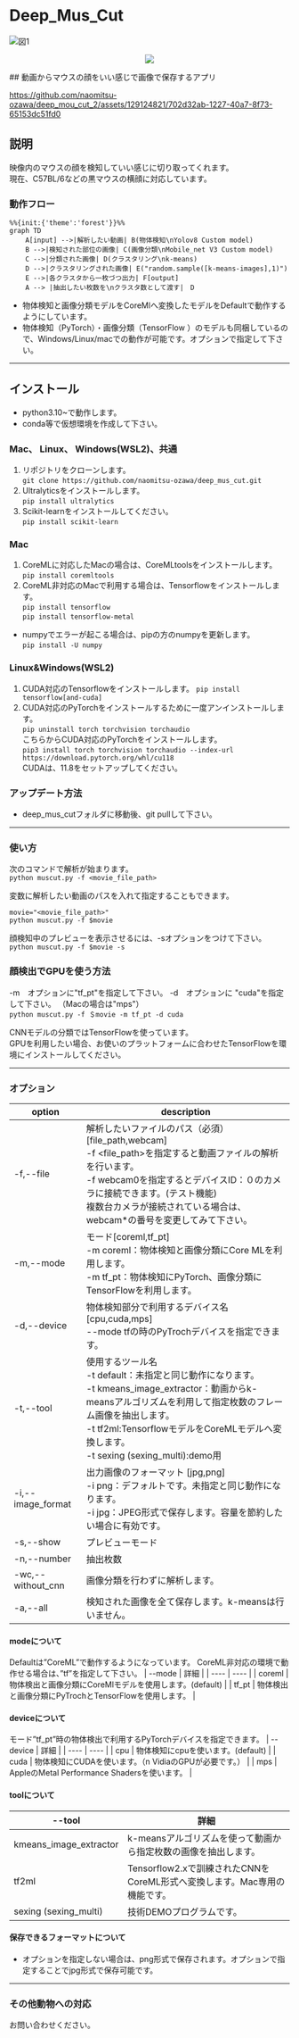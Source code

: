# Deep_Mus_Cut
![図1](https://github.com/naomitsu-ozawa/deep_mus_cut/assets/129124821/fae5e681-81a6-409b-923f-0e8e8291d247)

<p align="center">
  <img src="https://github.com/naomitsu-ozawa/deep_mus_cut/assets/129124821/fae5e681-81a6-409b-923f-0e8e8291d247" />
</p>
## 動画からマウスの顔をいい感じで画像で保存するアプリ  

https://github.com/naomitsu-ozawa/deep_mou_cut_2/assets/129124821/702d32ab-1227-40a7-8f73-65153dc51fd0

## 説明
映像内のマウスの顔を検知していい感じに切り取ってくれます。  
現在、C57BL/6などの黒マウスの横顔に対応しています。  
  
### 動作フロー
```mermaid
%%{init:{'theme':'forest'}}%%
graph TD
    A[input] -->|解析したい動画| B(物体検知\nYolov8 Custom model)
    B -->|検知された部位の画像| C(画像分類\nMobile_net V3 Custom model)
    C -->|分類された画像| D(クラスタリング\nk-means)
    D -->|クラスタリングされた画像| E("random.sample([k-means-images],1)")
    E -->|各クラスタから一枚づつ出力| F[output]
    A --> |抽出したい枚数を\nクラスタ数として渡す|　D
```
- 物体検知と画像分類モデルをCoreMlへ変換したモデルをDefaultで動作するようにしています。
- 物体検知（PyTorch）・画像分類（TensorFlow ）のモデルも同梱しているので、Windows/Linux/macでの動作が可能です。オプションで指定して下さい。
---

## インストール
- python3.10~で動作します。
- conda等で仮想環境を作成して下さい。
### Mac、 Linux、 Windows(WSL2)、共通
1. リポジトリをクローンします。  
   ```git clone https://github.com/naomitsu-ozawa/deep_mus_cut.git```
2. Ultralyticsをインストールします。  
   ```pip install ultralytics```
3. Scikit-learnをインストールしてください。  
```pip install scikit-learn```  
  
### Mac
1. CoreMLに対応したMacの場合は、CoreMLtoolsをインストールします。  
   ```pip install coremltools```  
2. CoreML非対応のMacで利用する場合は、Tensorflowをインストールします。  
  ```pip install tensorflow```    
  ```pip install tensorflow-metal```    
- numpyでエラーが起こる場合は、pipの方のnumpyを更新します。  
  ```pip install -U numpy```  
  
### Linux&Windows(WSL2)
1. CUDA対応のTensorflowをインストールします。
   ```pip install tensorflow[and-cuda]```
2. CUDA対応のPyTorchをインストールするために一度アンインストールします。  
   ```pip uninstall torch torchvision torchaudio```  
   こちらからCUDA対応のPyTorchをインストールします。  
   ```pip3 install torch torchvision torchaudio --index-url https://download.pytorch.org/whl/cu118```  
   CUDAは、11.8をセットアップしてください。  

### アップデート方法 
- deep_mus_cutフォルダに移動後、git pullして下さい。
---
### 使い方
  
次のコマンドで解析が始まります。  
```python muscut.py -f <movie_file_path>```  
  
変数に解析したい動画のパスを入れて指定することもできます。  
```
movie="<movie_file_path>"  
python muscut.py -f $movie
```    
  
顔検知中のプレビューを表示させるには、-sオプションをつけて下さい。  
```python muscut.py -f $movie -s```  


### 顔検出でGPUを使う方法
-m　オプションに"tf_pt"を指定して下さい。
-d　オプションに "cuda"を指定して下さい。 
（Macの場合は"mps"）  
```python muscut.py -f ＄movie -m tf_pt -d cuda```  
  
CNNモデルの分類ではTensorFlowを使っています。  
GPUを利用したい場合、お使いのプラットフォームに合わせたTensorFlowを環境にインストールしてください。  
  
  
---
### オプション
| option | description |  
| ---- | ---- |
| -f,--file | 解析したいファイルのパス（必須）[file_path,webcam]<br>-f <file_path>を指定すると動画ファイルの解析を行います。<br>-f webcam0を指定するとデバイスID：０のカメラに接続できます。(テスト機能)<br>複数台カメラが接続されている場合は、webcam*の番号を変更してみて下さい。 |
| -m,--mode | モード[coreml,tf_pt]<br>-m coreml：物体検知と画像分類にCore MLを利用します。<br>-m tf_pt：物体検知にPyTorch、画像分類にTensorFlowを利用します。 |
| -d,--device | 物体検知部分で利用するデバイス名 [cpu,cuda,mps]<br>--mode tfの時のPyTrochデバイスを指定できます。|
| -t,--tool | 使用するツール名 <br>-t default：未指定と同じ動作になります。<br>-t kmeans_image_extractor：動画からk-meansアルゴリズムを利用して指定枚数のフレーム画像を抽出します。<br>-t tf2ml:TensorflowモデルをCoreMLモデルへ変換します。<br>-t sexing (sexing_multi):demo用<br> |
| -i,--image_format | 出力画像のフォーマット [jpg,png]<br>-i png：デフォルトです。未指定と同じ動作になります。<br>-i jpg：JPEG形式で保存します。容量を節約したい場合に有効です。 |
| -s,--show | プレビューモード |
| -n,--number | 抽出枚数 |
| -wc,--without_cnn | 画像分類を行わずに解析します。 |
| -a,--all | 検知された画像を全て保存します。k-meansは行いません。 |
  
#### modeについて
Defaultは”CoreML”で動作するようになっています。 CoreML非対応の環境で動作せる場合は、”tf”を指定して下さい。
| --mode | 詳細 |
| ---- | ---- |
| coreml | 物体検出と画像分類にCoreMlモデルを使用します。(default) |
| tf_pt | 物体検出と画像分類にPyTrochとTensorFlowを使用します。 |

#### deviceについて
モード”tf_pt”時の物体検出で利用するPyTorchデバイスを指定できます。
| --device | 詳細 |
| ---- | ---- |
| cpu | 物体検知にcpuを使います。(default) |
| cuda | 物体検知にCUDAを使います。（n VidiaのGPUが必要です。） |
| mps | AppleのMetal Performance Shadersを使います。 |

#### toolについて
| --tool | 詳細 |
| ---- | ---- |
| kmeans_image_extractor | k-meansアルゴリズムを使って動画から指定枚数の画像を抽出します。|
| tf2ml| Tensorflow2.xで訓練されたCNNをCoreML形式へ変換します。Mac専用の機能です。|
| sexing (sexing_multi)| 技術DEMOプログラムです。|
  
#### 保存できるフォーマットについて  
- オプションを指定しない場合は、png形式で保存されます。オプションで指定することでjpg形式で保存可能です。
---
### その他動物への対応
お問い合わせください。
